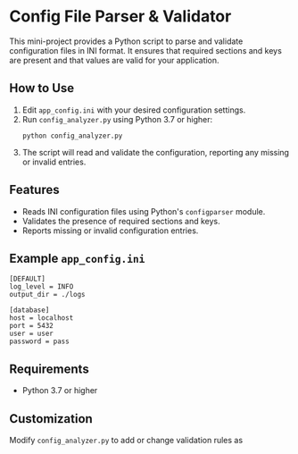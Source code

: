 # Config File Parser & Validator

This mini-project provides a Python script to parse and validate configuration files in INI format. It ensures that required sections and keys are present and that values are valid for your application.

## How to Use

1. Edit `app_config.ini` with your desired configuration settings.
2. Run `config_analyzer.py` using Python 3.7 or higher:
   ```
   python config_analyzer.py
   ```
3. The script will read and validate the configuration, reporting any missing or invalid entries.

## Features

- Reads INI configuration files using Python's `configparser` module.
- Validates the presence of required sections and keys.
- Reports missing or invalid configuration entries.

## Example `app_config.ini`

```
[DEFAULT]
log_level = INFO
output_dir = ./logs

[database]
host = localhost
port = 5432
user = user
password = pass
```

## Requirements

- Python 3.7 or higher

## Customization

Modify `config_analyzer.py` to add or change validation rules as
